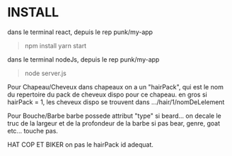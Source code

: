 # INSTALL

dans le terminal react, depuis le rep punk/my-app
> npm install
> yarn start

dans le terminal nodeJs, depuis le rep punk/my-app
> node server.js


Pour Chapeau/Cheveux
dans chapeaux on a un "hairPack", qui est le nom du repertoire du pack de cheveux dispo pour ce chapeau.
en gros si hairPack = 1, les cheveux dispo se trouvent dans .../hair/1/nomDeLelement

Pour Bouche/Barbe
barbe possede attribut "type"
si beard... on decale le truc de la largeur et de la profondeur de la barbe
si pas bear, genre, goat etc... touche pas.


HAT COP ET BIKER on pas le hairPack id adequat.
